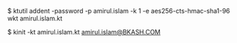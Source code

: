 $ ktutil
addent -password -p amirul.islam -k 1 -e aes256-cts-hmac-sha1-96
wkt amirul.islam.kt

$ kinit -kt amirul.islam.kt amirul.islam@BKASH.COM


